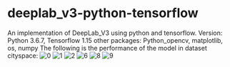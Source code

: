 # deeplab_v3-python-tensorflow

An implementation of DeepLab_V3 using python and tensorflow.
Version: Python 3.6.7, Tensorflow 1.15
other packages: Python_opencv, matplotlib, os, numpy
The following is the performance of the model in dataset cityspace:
![0](https://user-images.githubusercontent.com/46805048/133024957-bbc993f0-1cd2-4679-9b61-39d3d0901560.jpg)
![1](https://user-images.githubusercontent.com/46805048/133024960-79925f47-3b0c-4430-9e0c-52105fc18f30.jpg)
![2](https://user-images.githubusercontent.com/46805048/133024962-d13f72ef-c1d3-4b57-9aee-ca43fcc0f5fa.jpg)
![6](https://user-images.githubusercontent.com/46805048/133024965-d7532b62-1d41-468b-9edc-37828bff0363.jpg)
![8](https://user-images.githubusercontent.com/46805048/133024966-b6fb0ac2-0b2f-4ba9-a494-d541e0c38e43.jpg)
![9](https://user-images.githubusercontent.com/46805048/133024967-b6183d88-f263-4502-b5ab-aeb419cfe608.jpg)
